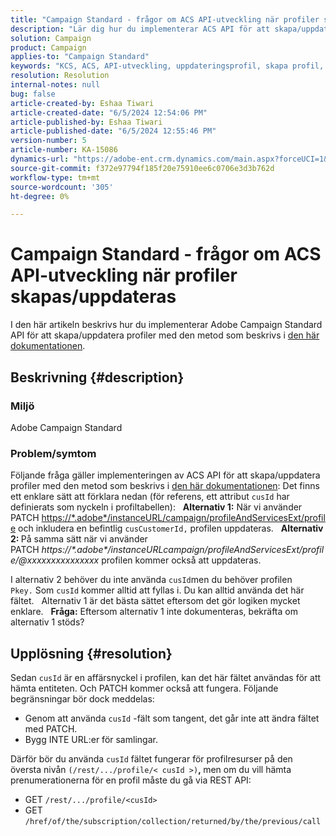 ```yaml
---
title: "Campaign Standard - frågor om ACS API-utveckling när profiler skapas/uppdateras"
description: "Lär dig hur du implementerar ACS API för att skapa/uppdatera profiler med hjälp av affärsnyckeln PATCH och cusId, vilket beskrivs i dokumentationen."
solution: Campaign
product: Campaign
applies-to: "Campaign Standard"
keywords: "KCS, ACS, API-utveckling, uppdateringsprofil, skapa profil, kampanjstandard"
resolution: Resolution
internal-notes: null
bug: false
article-created-by: Eshaa Tiwari
article-created-date: "6/5/2024 12:54:06 PM"
article-published-by: Eshaa Tiwari
article-published-date: "6/5/2024 12:55:46 PM"
version-number: 5
article-number: KA-15086
dynamics-url: "https://adobe-ent.crm.dynamics.com/main.aspx?forceUCI=1&pagetype=entityrecord&etn=knowledgearticle&id=2731a4aa-3a23-ef11-840b-6045bd0201f5"
source-git-commit: f372e97794f185f20e75910ee6c0706e3d3b762d
workflow-type: tm+mt
source-wordcount: '305'
ht-degree: 0%

---
```


# Campaign Standard - frågor om ACS API-utveckling när profiler skapas/uppdateras


I den här artikeln beskrivs hur du implementerar Adobe Campaign Standard API för att skapa/uppdatera profiler med den metod som beskrivs i [den här dokumentationen](https://experienceleague.adobe.com/docs/campaign-standard/using/working-with-apis/managing-profiles/updating-profiles.html?lang=en).

## Beskrivning {#description}


### Miljö

Adobe Campaign Standard

### Problem/symtom

Följande fråga gäller implementeringen av ACS API för att skapa/uppdatera profiler med den metod som beskrivs i [den här dokumentationen](https://experienceleague.adobe.com/docs/campaign-standard/using/working-with-apis/managing-profiles/updating-profiles.html?lang=en): Det finns ett enklare sätt att förklara nedan (för referens, ett attribut `cusId` har definierats som nyckeln i profiltabellen):
 
<b>Alternativ 1:</b> När vi använder PATCH [https://\*.adobe\*/instanceURL/campaign/profileAndServicesExt/profile](https://na01.safelinks.protection.outlook.com/?url=https://mc.adobe.io/unilever-mkt-stage1/campaign/profileAndServicesExt/profile&amp;amp;data=02%7c01%7c%7c7ae64aa57f294ebc9d7d08d4bd48ea2f%7cfa7b1b5a7b34438794aed2c178decee1%7c0%7c0%7c636341568263078022&amp;amp;sdata=EVqAIvzLyFYiHf18eFGtnFm9ya/lLg2YfH5T3xer/9E%3D&amp;amp;reserved=0) och inkludera en befintlig `cusCustomerId,` profilen uppdateras.
 
<b>Alternativ 2: </b>På samma sätt när vi använder PATCH *https://\*.adobe\*/instanceURLcampaign/profileAndServicesExt/profile/@xxxxxxxxxxxxxxx* profilen kommer också att uppdateras.

I alternativ 2 behöver du inte använda `cusId`men du behöver profilen `Pkey.` Som `cusId` kommer alltid att fyllas i. Du kan alltid använda det här fältet.
 
Alternativ 1 är det bästa sättet eftersom det gör logiken mycket enklare.
 
<b>Fråga:</b> Eftersom alternativ 1 inte dokumenteras, bekräfta om alternativ 1 stöds?


## Upplösning {#resolution}


Sedan `cusId` är en affärsnyckel i profilen, kan det här fältet användas för att hämta entiteten. Och PATCH kommer också att fungera. Följande begränsningar bör dock meddelas:

- Genom att använda `cusId` -fält som tangent, det går inte att ändra fältet med PATCH.
- Bygg INTE URL:er för samlingar.


Därför bör du använda `cusId` fältet fungerar för profilresurser på den översta nivån `(/rest/.../profile/< cusId >)`<b>, </b>men om du vill hämta prenumerationerna för en profil måste du gå via REST API:

- GET `/rest/.../profile/<cusId>`
- GET `/href/of/the/subscription/collection/returned/by/the/previous/call`

